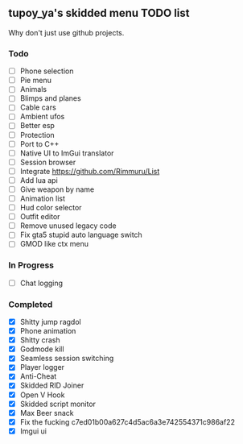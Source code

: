 ## tupoy_ya's skidded menu TODO list
Why don't just use github projects.

### Todo
- [ ] Phone selection
- [ ] Pie menu
- [ ] Animals
- [ ] Blimps and planes
- [ ] Cable cars
- [ ] Ambient ufos
- [ ] Better esp
- [ ] Protection
- [ ] Port to C++
- [ ] Native UI to ImGui translator
- [ ] Session browser
- [ ] Integrate https://github.com/Rimmuru/List
- [ ] Add lua api
- [ ] Give weapon by name
- [ ] Animation list
- [ ] Hud color selector
- [ ] Outfit editor
- [ ] Remove unused legacy code
- [ ] Fix gta5 stupid auto language switch
- [ ] GMOD like ctx menu

### In Progress
- [ ] Chat logging

### Completed
- [x] Shitty jump ragdol 
- [x] Phone animation
- [x] Shitty crash
- [x] Godmode kill
- [x] Seamless session switching
- [x] Player logger
- [x] Anti-Cheat
- [x] Skidded RID Joiner
- [x] Open V Hook
- [x] Skidded script monitor
- [x] Max Beer snack
- [x] Fix the fucking c7ed01b00a627c4d5ac6a3e742554371c986af22
- [x] Imgui ui
